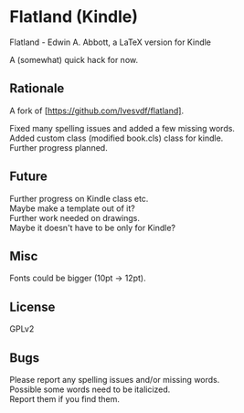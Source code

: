 Flatland (Kindle)
========

Flatland - Edwin A. Abbott, a LaTeX version for Kindle 

A (somewhat) quick hack for now.

Rationale
---------

A fork of [https://github.com/Ivesvdf/flatland].

Fixed many spelling issues and added a few missing words.  
Added custom class (modified book.cls) class for kindle.  
Further progress planned.  

Future
------

Further progress on Kindle class etc.  
Maybe make a template out of it?  
Further work needed on drawings.  
Maybe it doesn't have to be only for Kindle?  

Misc
----
Fonts could be bigger (10pt -> 12pt).

License
-------
GPLv2

Bugs
----

Please report any spelling issues and/or missing words.  
Possible some words need to be italicized.  
Report them if you find them.  

